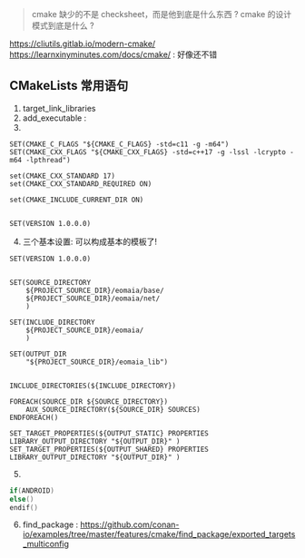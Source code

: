 > cmake 缺少的不是 checksheet，而是他到底是什么东西 ? cmake 的设计模式到底是什么 ?

https://cliutils.gitlab.io/modern-cmake/
https://learnxinyminutes.com/docs/cmake/ : 好像还不错

## CMakeLists 常用语句
1. target_link_libraries
2. add_executable : 
3. 
```
SET(CMAKE_C_FLAGS "${CMAKE_C_FLAGS} -std=c11 -g -m64")
SET(CMAKE_CXX_FLAGS "${CMAKE_CXX_FLAGS} -std=c++17 -g -lssl -lcrypto -m64 -lpthread")

set(CMAKE_CXX_STANDARD 17)
set(CMAKE_CXX_STANDARD_REQUIRED ON)

set(CMAKE_INCLUDE_CURRENT_DIR ON)


SET(VERSION 1.0.0.0)

```

4. 三个基本设置: 可以构成基本的模板了!

```
SET(VERSION 1.0.0.0)


SET(SOURCE_DIRECTORY
    ${PROJECT_SOURCE_DIR}/eomaia/base/
    ${PROJECT_SOURCE_DIR}/eomaia/net/
    )
    
SET(INCLUDE_DIRECTORY
    ${PROJECT_SOURCE_DIR}/eomaia/
    )
    
SET(OUTPUT_DIR 
    "${PROJECT_SOURCE_DIR}/eomaia_lib")


INCLUDE_DIRECTORIES(${INCLUDE_DIRECTORY})

FOREACH(SOURCE_DIR ${SOURCE_DIRECTORY})
    AUX_SOURCE_DIRECTORY(${SOURCE_DIR} SOURCES)
ENDFOREACH()

SET_TARGET_PROPERTIES(${OUTPUT_STATIC} PROPERTIES  LIBRARY_OUTPUT_DIRECTORY "${OUTPUT_DIR}" )
SET_TARGET_PROPERTIES(${OUTPUT_SHARED} PROPERTIES  LIBRARY_OUTPUT_DIRECTORY "${OUTPUT_DIR}" )
```

5. 
```c
if(ANDROID)
else()
endif()
```

6. find_package : https://github.com/conan-io/examples/tree/master/features/cmake/find_package/exported_targets_multiconfig

